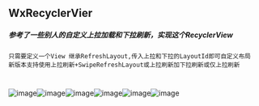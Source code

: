 ## WxRecyclerVier
##### 参考了一些别人的自定义上拉加载和下拉刷新，实现这个RecyclerView
    只需要定义一个View 继承RefreshLayout,传入上拉和下拉的LayoutId即可自定义布局
    新版本支持使用上拉刷新+SwipeRefreshLayout或上拉刷新加下拉刷新或仅上拉刷新
#
![image](https://github.com/mochixuan/WxRecyclerView/blob/master/WxRecyclerView/image/1.png)![image](https://github.com/mochixuan/WxRecyclerView/blob/master/WxRecyclerView/image/2.png)![image](https://github.com/mochixuan/WxRecyclerView/blob/master/WxRecyclerView/image/3.png)![image](https://github.com/mochixuan/WxRecyclerView/blob/master/WxRecyclerView/image/4.png)![image](https://github.com/mochixuan/WxRecyclerView/blob/master/WxRecyclerView/image/5.png)![image](https://github.com/mochixuan/WxRecyclerView/blob/master/WxRecyclerView/image/6.png)
